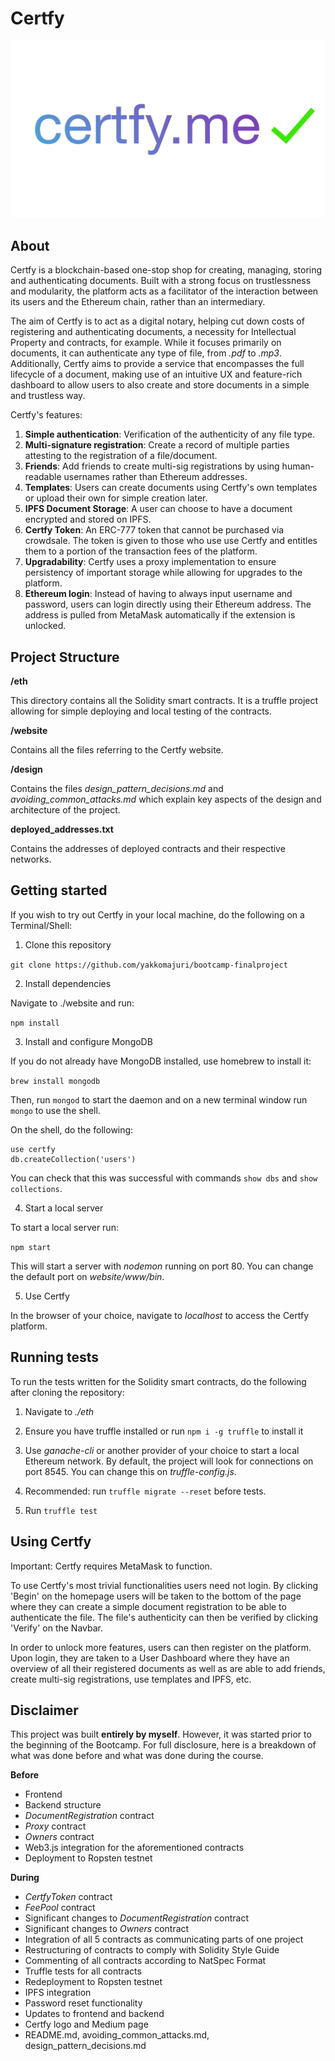 # Certfy

![Certfy Logo](https://github.com/yakkomajuri/bootcamp-finalproject/blob/master/assets/logo.png?raw=true)


## About

Certfy is a blockchain-based one-stop shop for creating, managing, storing and authenticating documents. Built with a strong focus on trustlessness and modularity, the platform acts as a facilitator of the interaction between its users and the Ethereum chain, rather than an intermediary. 

The aim of Certfy is to act as a digital notary, helping cut down costs of registering and authenticating documents, a necessity for Intellectual Property and contracts, for example. While it focuses primarily on documents, it can authenticate any type of file, from *.pdf* to *.mp3*. Additionally, Certfy aims to provide a service that encompasses the full lifecycle of a document, making use of an intuitive UX and feature-rich dashboard to allow users to also create and store documents in a simple and trustless way.

Certfy's features:

1. **Simple authentication**: Verification of the authenticity of any file type.
2. **Multi-signature registration**: Create a record of multiple parties attesting to the registration of a file/document. 
3. **Friends**: Add friends to create multi-sig registrations by using human-readable usernames rather than Ethereum addresses.
4. **Templates**: Users can create documents using Certfy's own templates or upload their own for simple creation later.
5. **IPFS Document Storage**: A user can choose to have a document encrypted and stored on IPFS.
6. **Certfy Token**: An ERC-777 token that cannot be purchased via crowdsale. The token is given to those who use use Certfy and entitles them to a portion of the transaction fees of the platform.
7. **Upgradability**: Certfy uses a proxy implementation to ensure persistency of important storage while allowing for upgrades to the platform.
8. **Ethereum login**: Instead of having to always input username and password, users can login directly using their Ethereum address. The address is pulled from MetaMask automatically if the extension is unlocked.

## Project Structure

**/eth**

This directory contains all the Solidity smart contracts. It is a truffle project allowing for simple deploying and local testing of the contracts.

**/website**

Contains all the files referring to the Certfy website.

**/design**

Contains the files *design_pattern_decisions.md* and *avoiding_common_attacks.md* which explain key aspects of the design and architecture of the project.

**deployed_addresses.txt** 

Contains the addresses of deployed contracts and their respective networks.

## Getting started

If you wish to try out Certfy in your local machine, do the following on a Terminal/Shell:

1. Clone this repository

`git clone https://github.com/yakkomajuri/bootcamp-finalproject`

2. Install dependencies

Navigate to ./website and run:

`npm install` 

3. Install and configure MongoDB

If you do not already have MongoDB installed, use homebrew to install it:

`brew install mongodb`

Then, run `mongod` to start the daemon and on a new terminal window run `mongo` to use the shell.

On the shell, do the following:

```
use certfy
db.createCollection('users')
```

You can check that this was successful with commands `show dbs` and `show collections`.

4. Start a local server

To start a local server run:

`npm start`

This will start a server with *nodemon* running on port 80. You can change the default port on *website/www/bin*.

5. Use Certfy

In the browser of your choice, navigate to *localhost* to access the Certfy platform.

## Running tests

To run the tests written for the Solidity smart contracts, do the following after cloning the repository:

1. Navigate to *./eth*

2. Ensure you have truffle installed or run `npm i -g truffle` to install it

3. Use *ganache-cli* or another provider of your choice to start a local Ethereum network. By default, the project will look for connections on port 8545. You can change this on *truffle-config.js*.

4. Recommended: run `truffle migrate --reset` before tests.

5. Run `truffle test`

## Using Certfy

Important: Certfy requires MetaMask to function.

To use Certfy's most trivial functionalities users need not login. By clicking 'Begin' on the homepage users will be taken to the bottom of the page where they can create a simple document registration to be able to authenticate the file. The file's authenticity can then be verified by clicking 'Verify' on the Navbar.

In order to unlock more features, users can then register on the platform. Upon login, they are taken to a User Dashboard where they have an overview of all their registered documents as well as are able to add friends, create multi-sig registrations, use templates and IPFS, etc.

## Disclaimer

This project was built **entirely by myself**. However, it was started prior to the beginning of the Bootcamp. For full disclosure, here is a breakdown of what was done before and what was done during the course.

**Before**

- Frontend
- Backend structure
- *DocumentRegistration* contract
- *Proxy* contract
- *Owners* contract
- Web3.js integration for the aforementioned contracts
- Deployment to Ropsten testnet

**During**

- *CertfyToken* contract
- *FeePool* contract
- Significant changes to *DocumentRegistration* contract
- Significant changes to *Owners* contract
- Integration of all 5 contracts as communicating parts of one project
- Restructuring of contracts to comply with Solidity Style Guide
- Commenting of all contracts according to NatSpec Format
- Truffle tests for all contracts
- Redeployment to Ropsten testnet
- IPFS integration
- Password reset functionality
- Updates to frontend and backend
- Certfy logo and Medium page
- README.md, avoiding_common_attacks.md, design_pattern_decisions.md







